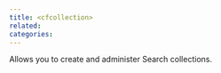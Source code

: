 ```yaml
---
title: <cfcollection>
related:
categories:
---
```


Allows you to create and administer Search collections. 